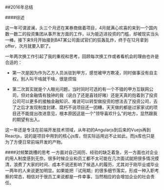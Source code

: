 ##2016年总结

####综述

这一年可谓波澜，头三个月还在某券商做着项目，4月就满心欢喜的来到一个国内数一数二的投资集团从事开发方面的工作，以为能迈进投资的门槛，却被现实当头一棒。接下来9月开始接到BAT某公司面试官们的狂轰乱炸，终于在12月拿到offer，次月就要入职了。

一年两次换工作引起了我的重视和思考，回顾每次换工作或者看机会的理由也许是合适的：

- 第一次是因为作为乙方人员派驻到甲方，感觉被甲方欺凌，同时做事没有自主权，别人叫干啥就干啥，很是烦恼

- 第二次其实就是个人眼光问题，当时同时可选的有一个不错的甲方互联网公司，但对金融情有独钟的我（说白了还是喜钱好赌）还是天真的抱着到了投资公司可以更多的接触金融知识、难说可以转型做投资的想法去了投资公司，去了之后才发现制度封建、腐朽不说项目还一团糟，天天做的都是过家家试的项目还不能提出改进意见，根本原因这是一个"领导喜欢什么"的地方，显然跟我的期望有出入。

这一年还是专注在前端开发技术领域，从年初的Angularjs到后来的Vuejs再到Reactjs，说的是项目中用到的核心js库，但实际运用远不止如此。而js库也只是为了方便日常前端开发的产物。


####对频繁跳槽的思考
一方面对自己阅历、经验的缺乏着急，另一方面也对企业的用人制度感到无奈。很多时候企业和员工都不太可能在几次面试就把很多情况摸清，浪费了大家的时间、成本不说还影响了候选人的履历，尤其对于刚毕业或毕业一两年的人来说更加明显。如果能把『试用期』的很多细节落实，形成一种入职考察的常态，相信对于很员工来说都是一件幸事，当然相应的会增加企业的社会责任。







